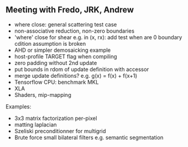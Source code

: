 Meeting with Fredo, JRK, Andrew
---

- where close: general scattering test case
- non-associative reduction, non-zero boundaries
- 'where' close for shear e.g. in (x, rx): add test when are 0 boundary
  cdition assumption is broken
- AHD or simpler demosaicking example
- host-profile TARGET flag when compiling
- zero padding without 2nd update
- put bounds in rdom of update definition with accessor
- merge update definitions? e.g. g(x) = f(x) + f(x+1)
- Tensorflow CPU: benchmark MKL
- XLA
- Shaders, mip-mapping

Examples:
- 3x3 matrix factorization per-pixel
- matting laplacian
- Szeliski preconditionner for multigrid
- Brute force small bilateral filters e.g. semantic segmentation
